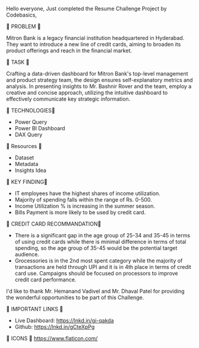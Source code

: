 Hello everyone, 
Just completed the Resume Challenge Project by Codebasics,

🌟 PROBLEM 🌟

Mitron Bank is a legacy financial institution headquartered in Hyderabad. They want to introduce a new line of credit cards, aiming to broaden its product offerings and reach in the financial market.

🌟 TASK 🌟

Crafting a data-driven dashboard for Mitron Bank's top-level management and product strategy team, the design ensures self-explanatory metrics and analysis. In presenting insights to Mr. Bashnir Rover and the team, employ a creative and concise approach, utilizing the intuitive dashboard to effectively communicate key strategic information.

🌟 TECHNOLOGIES🌟

- Power Query
- Power BI Dashboard
- DAX Query

🌟 Resources 🌟
-   Dataset 
-   Metadata
-   Insights Idea

🌟 KEY FINDING🌟

- IT employees have the highest shares of income utilization. 
- Majority of spending falls within the range of Rs. 0-500. 
- Income Utilization % is increasing in the summer season. 
- Bills Payment is more likely to be used by credit card. 

🌟 CREDIT CARD RECOMMANDATION🌟
- There is a significant gap in the age group of 25-34 and 35-45 in terms of using credit cards while there is minimal difference in terms of total spending, so the age group of 35-45 would be the potential target audience.
- Grocessories is in the 2nd most spent category while the majority of transactions are held through UPI and it is in 4th place in terms of credit card use. Campaigns should be focused on processors to improve credit card performance. 

I'd like to thank Mr. Hemanand Vadivel and Mr. Dhaval Patel for providing the wonderful opportunities to be part of this Challenge. 

🌟 IMPORTANT LINKS 🌟 
- Live Dashboard: https://lnkd.in/gi-qakda
- Github: https://lnkd.in/gCteXpPg

🌟 ICONS 🌟 
https://www.flaticon.com/